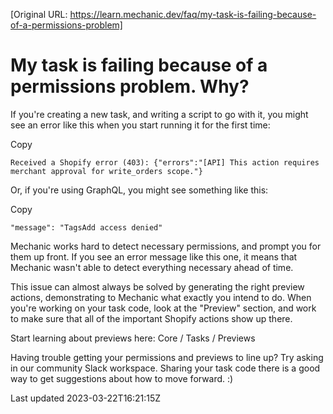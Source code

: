 [Original URL: https://learn.mechanic.dev/faq/my-task-is-failing-because-of-a-permissions-problem]

# My task is failing because of a permissions problem. Why?

If you're creating a new task, and writing a script to go with it, you might see an error like this when you start running it for the first time:

Copy

    Received a Shopify error (403): {"errors":"[API] This action requires merchant approval for write_orders scope."}

Or, if you're using GraphQL, you might see something like this:

Copy

    "message": "TagsAdd access denied"

Mechanic works hard to detect necessary permissions, and prompt you for them up front. If you see an error message like this one, it means that Mechanic wasn't able to detect everything necessary ahead of time.

This issue can almost always be solved by generating the right preview actions, demonstrating to Mechanic what exactly you intend to do. When you're working on your task code, look at the "Preview" section, and work to make sure that all of the important Shopify actions show up there.

Start learning about previews here: Core / Tasks / Previews

Having trouble getting your permissions and previews to line up? Try asking in our community Slack workspace. Sharing your task code there is a good way to get suggestions about how to move forward. :)

Last updated 2023-03-22T16:21:15Z